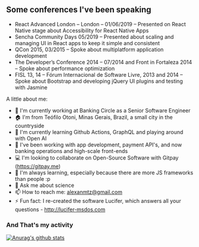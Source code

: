 ## Some conferences I've been speaking

- React Advanced London – London – 01/06/2019 – Presented on React Native stage about Accessibility for React Native Apps
- Sencha Community Days 05/2019 – Presented about scaling and managing UI in React apps to keep it simple and consistent
- QCon 2015, 03/2015 – Spoke about multiplatform application development
- The Developer’s Conference 2014 – 07/2014 and Front in Fortaleza 2014 – Spoke about performance optimization
- FISL 13, 14 – Fórum Internacional de Software Livre, 2013 and 2014 – Spoke about Bootstrap and developing jQuery UI plugins and testing with Jasmine

A little about me:

- 🔭 I'm currently working at Banking Circle as a Senior Software Engineer
- 🏠 I'm from Teófilo Otoni, Minas Gerais, Brazil, a small city in the countryside
- 🌱 I'm currently learning Github Actions, GraphQL and playing around with Open AI
- 👯 I've been working with app development, payment API's, and now banking operations and high-scale front-ends
- 💻 I'm looking to collaborate on Open-Source Software with Gitpay (https://gitpay.me)
- 📖 I'm always learning, especially because there are more JS frameworks than people :p
- 💬 Ask me about science
- 📫 How to reach me: alexanmtz@gmail.com
- ⚡ Fun fact: I re-created the software Lucifer, which answers all your questions - http://lucifer-msdos.com

### And That's my activity

[![Anurag's github stats](https://github-readme-stats.vercel.app/api?username=alexanmtz)](https://github.com/anuraghazra/github-readme-stats)
